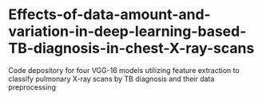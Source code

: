 # Effects-of-data-amount-and-variation-in-deep-learning-based-TB-diagnosis-in-chest-X-ray-scans
Code depository for four VGG-16 models utilizing feature extraction to classify pulmonary X-ray scans by TB diagnosis and their data preprocessing 

